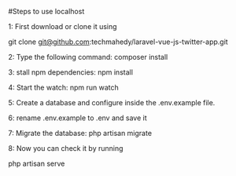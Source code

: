 #Steps to use localhost

1: First download or clone it using

   git clone git@github.com:techmahedy/laravel-vue-js-twitter-app.git

2: Type the following command: composer install

3: stall npm dependencies: npm install

4: Start the watch: npm run watch

5: Create a database and configure inside the .env.example file.

6: rename .env.example to .env and save it

7: Migrate the database: php artisan migrate

8: Now you can check it by running 

   php artisan serve